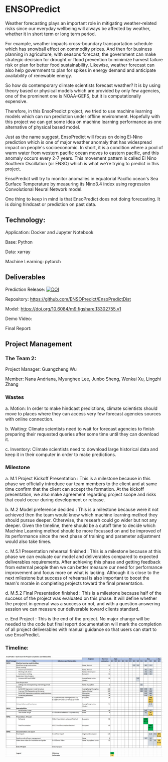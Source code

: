 # ENSOPredict

Weather forecasting plays an important role in mitigating weather-related risks since our everyday wellbeing will always be affected by weather, whether it in short term or long term period. 

For example, weather impacts cross-boundary transportation schedule which has snowball effect on commodity prices. And then for business planning in agriculture, with seasons forecast, the government can make strategic decision for drought or flood prevention to minimize harvest failure risk or plan for better food sustainability. Likewise, weather forecast can also help government to plan for spikes in energy demand and anticipate availability of renewable energy.

So how do contemporary climate scientists forecast weather? It is by using theory based or physical models which are provided by only few agencies, one of the prominent one is NOAA-GEFS, but it is computationally expensive.

Therefore, in this EnsoPredict project, we tried to use machine learning models which can run prediction under offline environment. Hopefully with this project we can get some idea on machine learning performance as one alternative of physical based model. 

Just as the name suggest, EnsoPredict will focus on doing El-Nino prediction which is one of major weather anomaly that has widespread impact on people's socioeconomic. In short, it is a condition where a pool of warm water from western pacific ocean moves to eastern pacific, and this anomaly occurs every 2-7 years. This movement pattern is called El Nino Southern Oscillation (or ENSO) which is what we're trying to predict in this project.

EnsoPredict will try to monitor anomalies in equatorial Pacific ocean's Sea Surface Temperature by measuring its Nino3.4 index using regression Convolutional Neural Network model.

One thing to keep in mind is that EnsoPredict does not doing forecasting. It is doing hindcast or prediction on past data.


## Technology:

Application: Docker and Jupyter Notebook

Base: Python

Data: xarray

Machine Learning: pytorch


## Deliverables

Prediction Release:
[![DOI](https://zenodo.org/badge/DOI/10.5281/zenodo.4301060.svg)](https://doi.org/10.5281/zenodo.4301060)

Repository: https://github.com/ENSOPredict/EnsoPredictDist

Model: https://doi.org/10.6084/m9.figshare.13302755.v1

Demo Video:

Final Report:


## Project Management

### The Team 2:

Project Manager: Guangzheng Wu

Member: Nana Andriana, Myunghee Lee, Junbo Sheng, Wenkai Xu, Lingzhi Zhang

### Wastes

a. Motion: In order to make hindcast predictions, climate scientists should move to places where they can access very few forecast agencies sources with online connection.

b. Waiting: Climate scientists need to wait for forecast agencies to finish preparing their requested queries after some time until they can download it.

c. Inventory: Climate scientists need to download large historical data and keep it in their computer in order to make predictions.


### Milestone

a. M.1 Project Kickoff Presentation : This is a milestone because in this phase we officially introduce our team members to the client and at same time confirm that the client can accept the formation.
At the kickoff presentation, we also make agreement regarding project scope and risks that could occur during development or release.

b. M.2 Model preference decided : This is a milestone because were it not achieved then the team would know which machine learning method they should pursue deeper. Otherwise, the researh could go wider but not any deeper. Given the timeline, there should be a cutoff time to decide which Machine Learning method should be more focussed on and be improved of its performance since the next phase of training and parameter adjustment would also take times.

c. M.5.1 Presentation rehearsal finished : This is a milestone because at this phase we can evaluate our model and deliverables compared to expected deliverables requirements. After achieving this phase and getting feedback from external people then we can better measure our need for performance improvement and focus more on what is lacking. Although it is close to the next milestone but success of rehearsal is also important to boost the team's morale in completing projects toward the final presentation.

d. M.5.2 Final Presentation finished : This is a milestone because half of the success of the project was evaluated on this phase. It will define whether the project in general was a success or not, and with a question answering session we can measure our deliverable toward clients standard.

e. End Project : This is the end of the project. No major change will be needed to the code but final report documentation will mark the completion of all project deliverables with manual guidance so that users can start to use EnsoPredict.


### Timeline:

<img src="gantt.jpg"/>
